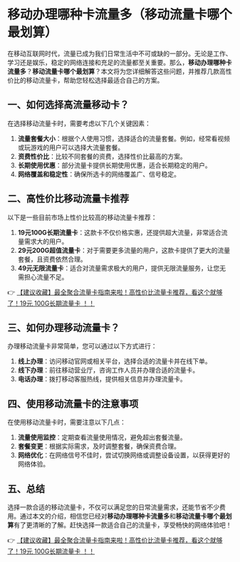 # 移动办理哪种卡流量多（移动流量卡哪个最划算）

在移动互联网时代，流量已成为我们日常生活中不可或缺的一部分。无论是工作、学习还是娱乐，稳定的网络连接和充足的流量都至关重要。那么，**移动办理哪种卡流量多**？**移动流量卡哪个最划算**？本文将为您详细解答这些问题，并推荐几款高性价比的移动流量卡，帮助您轻松选择最适合自己的方案。

## 一、如何选择高流量移动卡？

在选择移动流量卡时，需要考虑以下几个关键因素：

1. **流量套餐大小**：根据个人使用习惯，选择适合的流量套餐。例如，经常看视频或玩游戏的用户可以选择大流量套餐。
2. **资费性价比**：比较不同套餐的资费，选择性价比最高的方案。
3. **长期使用优惠**：部分流量卡提供长期使用优惠，适合长期稳定的用户。
4. **网络覆盖和稳定性**：确保所选卡的网络覆盖广、信号稳定。

## 二、高性价比移动流量卡推荐

以下是一些目前市场上性价比较高的移动流量卡推荐：

1. **19元100G长期流量卡**：这款卡不仅价格实惠，还提供超大流量，非常适合流量需求大的用户。
2. **29元200G超值流量卡**：对于需要更多流量的用户，这款卡提供了更大的流量套餐，且资费依然合理。
3. **49元无限流量卡**：适合对流量需求极大的用户，提供无限流量服务，让您无需担心流量不足。

👉 [【建议收藏】最全聚合流量卡指南来啦！高性价比流量卡推荐，看这个就够了！19元 100G长期流量卡 ！！](https://bit.ly/Liuliangka)

## 三、如何办理移动流量卡？

办理移动流量卡非常简单，您可以通过以下方式进行：

1. **线上办理**：访问移动官网或相关平台，选择合适的流量卡并在线下单。
2. **线下办理**：前往移动营业厅，咨询工作人员并办理合适的流量卡。
3. **电话办理**：拨打移动客服热线，提供相关信息并办理流量卡。

## 四、使用移动流量卡的注意事项

在使用移动流量卡时，需要注意以下几点：

1. **流量使用监控**：定期查看流量使用情况，避免超出套餐流量。
2. **套餐变更**：根据实际需求，及时调整套餐，确保资费合理。
3. **网络优化**：在网络信号不佳时，尝试切换网络或调整设备设置，以获得更好的网络体验。

## 五、总结

选择一款合适的移动流量卡，不仅可以满足您的日常流量需求，还能节省不少费用。通过本文的介绍，相信您已经对**移动办理哪种卡流量多**和**移动流量卡哪个最划算**有了更清晰的了解。赶快选择一款适合自己的流量卡，享受畅快的网络体验吧！

👉 [【建议收藏】最全聚合流量卡指南来啦！高性价比流量卡推荐，看这个就够了！19元 100G长期流量卡 ！！](https://bit.ly/Liuliangka)